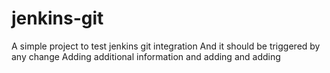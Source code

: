# jenkins-git
A simple project to test jenkins git integration
And it should be triggered by any change
Adding additional information and adding and adding
